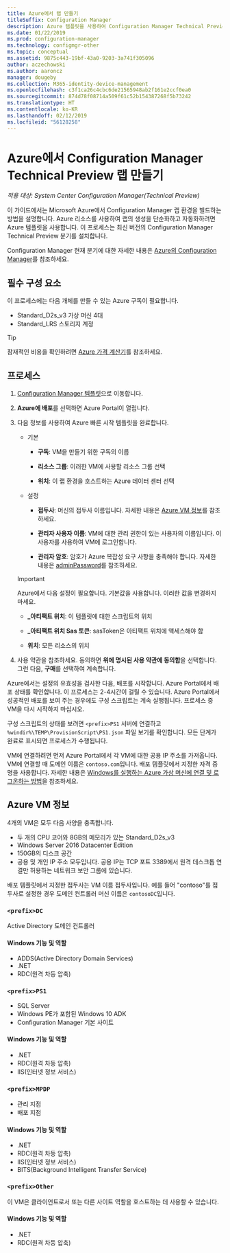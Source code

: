 ```yaml
---
title: Azure에서 랩 만들기
titleSuffix: Configuration Manager
description: Azure 템플릿을 사용하여 Configuration Manager Technical Preview 랩 생성 자동화
ms.date: 01/22/2019
ms.prod: configuration-manager
ms.technology: configmgr-other
ms.topic: conceptual
ms.assetid: 9875c443-19bf-43a0-9203-3a741f305096
author: aczechowski
ms.author: aaroncz
manager: dougeby
ms.collection: M365-identity-device-management
ms.openlocfilehash: c3f1ca26c4cbc6de21565948ab2f161e2ccf0ea0
ms.sourcegitcommit: 874d78f08714a509f61c52b154387268f5b73242
ms.translationtype: HT
ms.contentlocale: ko-KR
ms.lasthandoff: 02/12/2019
ms.locfileid: "56128258"
---
```

# <a name="create-a-configuration-manager-technical-preview-lab-in-azure"></a>Azure에서 Configuration Manager Technical Preview 랩 만들기

*적용 대상: System Center Configuration Manager(Technical Preview)*

<!--3556017-->

이 가이드에서는 Microsoft Azure에서 Configuration Manager 랩 환경을 빌드하는 방법을 설명합니다. Azure 리소스를 사용하여 랩의 생성을 단순화하고 자동화하려면 Azure 템플릿을 사용합니다. 이 프로세스는 최신 버전의 Configuration Manager Technical Preview 분기를 설치합니다. 

Configuration Manager 현재 분기에 대한 자세한 내용은 [Azure의 Configuration Manager](/sccm/core/understand/configuration-manager-on-azure)를 참조하세요.



## <a name="prerequisites"></a>필수 구성 요소

이 프로세스에는 다음 개체를 만들 수 있는 Azure 구독이 필요합니다. 
- Standard_D2s_v3 가상 머신 4대
- Standard_LRS 스토리지 계정

> [!Tip]  
> 잠재적인 비용을 확인하려면 [Azure 가격 계산기](https://azure.microsoft.com/pricing/calculator/)를 참조하세요.  



## <a name="process"></a>프로세스

1. [Configuration Manager 템플릿](https://azure.microsoft.com/resources/templates/sccm-technicalpreview/)으로 이동합니다.  

2. **Azure에 배포**를 선택하면 Azure Portal이 열립니다.  

3. 다음 정보를 사용하여 Azure 빠른 시작 템플릿을 완료합니다.

    - 기본  

        - **구독**: VM을 만들기 위한 구독의 이름  

        - **리소스 그룹**: 이러한 VM에 사용할 리소스 그룹 선택  

        - **위치**: 이 랩 환경을 호스트하는 Azure 데이터 센터 선택  

    - 설정  

        - **접두사**: 머신의 접두사 이름입니다. 자세한 내용은 [Azure VM 정보](#azure-vm-info)를 참조하세요.  

        - **관리자 사용자 이름**: VM에 대한 관리 권한이 있는 사용자의 이름입니다. 이 사용자를 사용하여 VM에 로그인합니다.  

        - **관리자 암호**: 암호가 Azure 복잡성 요구 사항을 충족해야 합니다. 자세한 내용은 [adminPassword](https://docs.microsoft.com/rest/api/compute/virtualmachines/createorupdate#osprofile)를 참조하세요.  

    > [!Important]  
    > Azure에서 다음 설정이 필요합니다. 기본값을 사용합니다. 이러한 값을 변경하지 마세요.  
    > 
    > - **\_아티팩트 위치**: 이 템플릿에 대한 스크립트의 위치<!-- https://raw.githubusercontent.com/Azure/azure-quickstart-templates/master/sccm-technicalpreview/ -->  
    >
    > - **\_아티팩트 위치 Sas 토큰**: sasToken은 아티팩트 위치에 액세스해야 함  
    > 
    > - **위치**: 모든 리소스의 위치

4. 사용 약관을 참조하세요. 동의하면 **위에 명시된 사용 약관에 동의함**을 선택합니다. 그런 다음, **구매**를 선택하여 계속합니다. 

Azure에서는 설정의 유효성을 검사한 다음, 배포를 시작합니다. Azure Portal에서 배포 상태를 확인합니다. 이 프로세스는 2-4시간이 걸릴 수 있습니다. Azure Portal에서 성공적인 배포를 보여 주는 경우에도 구성 스크립트는 계속 실행됩니다. 프로세스 중 VM을 다시 시작하지 마십시오.

구성 스크립트의 상태를 보려면 `<prefix>PS1` 서버에 연결하고 `%windir%\TEMP\ProvisionScript\PS1.json` 파일 보기를 확인합니다. 모든 단계가 완료로 표시되면 프로세스가 수행됩니다.

VM에 연결하려면 먼저 Azure Portal에서 각 VM에 대한 공용 IP 주소를 가져옵니다. VM에 연결할 때 도메인 이름은 `contoso.com`입니다. 배포 템플릿에서 지정한 자격 증명을 사용합니다. 자세한 내용은 [Windows를 실행하는 Azure 가상 머신에 연결 및 로그온하는 방법](https://docs.microsoft.com/azure/virtual-machines/windows/connect-logon)을 참조하세요.



## <a name="azure-vm-info"></a>Azure VM 정보

4개의 VM은 모두 다음 사양을 충족합니다.
- 두 개의 CPU 코어와 8GB의 메모리가 있는 Standard_D2s_v3  
- Windows Server 2016 Datacenter Edition
- 150GB의 디스크 공간
- 공용 및 개인 IP 주소 모두입니다. 공용 IP는 TCP 포트 3389에서 원격 데스크톱 연결만 허용하는 네트워크 보안 그룹에 있습니다. 

배포 템플릿에서 지정한 접두사는 VM 이름 접두사입니다. 예를 들어 "contoso"를 접두사로 설정한 경우 도메인 컨트롤러 머신 이름은 `contosoDC`입니다.


### `<prefix>DC`

Active Directory 도메인 컨트롤러

#### <a name="windows-features-and-roles"></a>Windows 기능 및 역할
- ADDS(Active Directory Domain Services)
- .NET
- RDC(원격 차등 압축)


### `<prefix>PS1`

- SQL Server
- Windows PE가 포함된 Windows 10 ADK 
- Configuration Manager 기본 사이트

#### <a name="windows-features-and-roles"></a>Windows 기능 및 역할
- .NET
- RDC(원격 차등 압축) 
- IIS(인터넷 정보 서비스)


### `<prefix>MPDP`

- 관리 지점
- 배포 지점

#### <a name="windows-features-and-roles"></a>Windows 기능 및 역할
- .NET
- RDC(원격 차등 압축) 
- IIS(인터넷 정보 서비스)
- BITS(Background Intelligent Transfer Service)


### `<prefix>Other`

이 VM은 클라이언트로서 또는 다른 사이트 역할을 호스트하는 데 사용할 수 있습니다.

#### <a name="windows-features-and-roles"></a>Windows 기능 및 역할
- .NET
- RDC(원격 차등 압축) 


